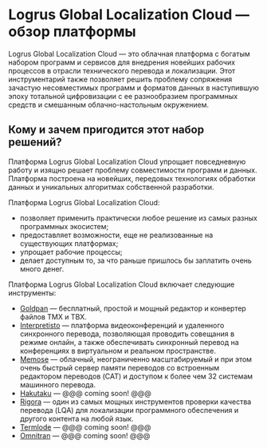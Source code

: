 # Logrus Global Localization Cloud — обзор платформы

Logrus Global Localization Cloud — это облачная платформа с богатым набором  программ и сервисов для внедрения новейших рабочих процессов в отрасли технического перевода и локализации. Этот инструментарий также позволяет решить проблему сопряжения зачастую несовместимых программ и форматов данных в наступившую эпоху тотальной цифровизации с ее разнообразием программных средств и смешанным облачно-настольным окружением.

## Кому и зачем пригодится этот набор решений?

Платформа Logrus Global Localization Cloud упрощает повседневную работу и изящно решает проблему совместимости программ и данных. Платформа построена на новейших, передовых технологиях обработки данных и уникальных алгоритмах собственной разработки.

Платформа Logrus Global Localization Cloud:

* позволяет применить практически любое решение из самых разных программных экосистем;
* предоставляет возможности, еще не реализованные на существующих платформах;
* упрощает рабочие процессы;
* делает доступным то, за что раньше пришлось бы заплатить очень много денег.

Платформа Logrus Global Localization Cloud включает следующие инструменты:

* [Goldpan](goldpan.md)       — бесплатный, простой и мощный редактор и конвертер файлов TMX и TBX.
* [Interpretisto](interpretisto.md)   — платформа видеоконференций и удаленного синхронного перевода, позволяющая проводить совещания в режиме онлайн, а также обеспечивать синхронный перевод на конференциях в виртуальном и реальном пространстве.
* [Memose](memose.md)         — облачный, неограниченно масштабируемый и при этом очень быстрый сервер памяти переводов со встроенным редактором переводов (CAT) и доступом к более чем 32 системам машинного перевода.
* [Hakutaku](hakutaku.md)         — @@@ coming soon! @@@
* [Rigora](rigora.md)   — один из самых мощных инструментов проверки качества перевода (LQA) для локализации программного обеспечения и другого контента на любой язык.
* [Termlode](termlode.md)   — @@@ coming soon! @@@
* [Omnitran](omnitran.md)   — @@@ coming soon! @@@